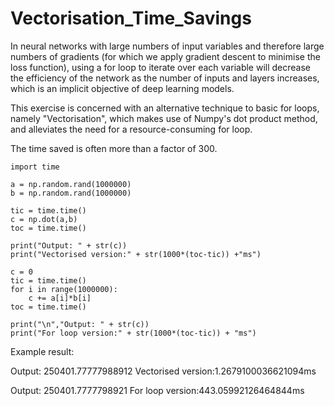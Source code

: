 # Vectorisation_Time_Savings

In neural networks with large numbers of input variables and therefore large numbers of gradients (for which we apply gradient descent to minimise the loss function), using a for loop to iterate over each variable will decrease the efficiency of the network as the number of inputs and layers increases, which is an implicit objective of deep learning models.

This exercise is concerned with an alternative technique to basic for loops, namely "Vectorisation", which makes use of Numpy's dot product method, and alleviates the need for a resource-consuming for loop.

The time saved is often more than a factor of 300.

```
import time

a = np.random.rand(1000000)
b = np.random.rand(1000000)

tic = time.time()
c = np.dot(a,b)
toc = time.time()

print("Output: " + str(c))
print("Vectorised version:" + str(1000*(toc-tic)) +"ms")

c = 0 
tic = time.time()
for i in range(1000000):
    c += a[i]*b[i]
toc = time.time()

print("\n","Output: " + str(c))
print("For loop version:" + str(1000*(toc-tic)) + "ms")
```
Example result:

Output: 250401.77777988912
Vectorised version:1.2679100036621094ms

 Output: 250401.7777798921
For loop version:443.05992126464844ms
